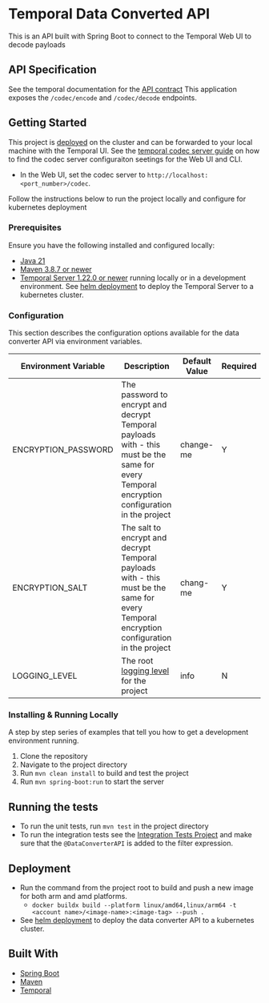 # Temporal Data Converted API

This is an API built with Spring Boot to connect to the Temporal Web UI to decode payloads 

## API Specification
See the temporal documentation for the [API contract](https://docs.temporal.io/production-deployment/data-encryption#api-contract-specifications) This application exposes the `/codec/encode` and `/codec/decode` endpoints.

## Getting Started

This project is [deployed](../deployment/helm) on the cluster and can be forwarded to your local machine with the Temporal UI.
See the [temporal codec server guide](https://docs.temporal.io/production-deployment/data-encryption#set-your-codec-server-endpoints-with-web-ui-and-cli) on how to find the codec server configuraiton seetings for the Web UI and CLI.
- In the Web UI, set the codec server to `http://localhost:<port_number>/codec`.

Follow the instructions below to run the project locally and configure for kubernetes deployment

### Prerequisites

Ensure you have the following installed and configured locally:

- [Java 21](https://www.oracle.com/java/technologies/downloads/#java21)
- [Maven 3.8.7 or newer](https://maven.apache.org/download.cgi)
- [Temporal Server 1.22.0 or newer](https://learn.temporal.io/getting_started/java/dev_environment/) running locally or in a development environment. See [helm deployment](../deployment/helm) to deploy the Temporal Server to a kubernetes cluster.

### Configuration
This section describes the configuration options available for the data converter API via environment variables.

| Environment Variable | Description                                                                                                                                                             | Default Value | Required |
|----------------------|-------------------------------------------------------------------------------------------------------------------------------------------------------------------------|---------------|----------| 
| ENCRYPTION_PASSWORD  | The password to encrypt and decrypt Temporal payloads with - this must be the same for every Temporal encryption configuration in the project                           | change-me     | Y        |
| ENCRYPTION_SALT      | The salt to encrypt and decrypt Temporal payloads with - this must be the same for every Temporal encryption configuration in the project                               | chang-me      | Y        |
| LOGGING_LEVEL        | The root [logging level](https://docs.spring.io/spring-boot/docs/2.1.13.RELEASE/reference/html/boot-features-logging.html#boot-features-logging-format) for the project | info          | N        |



### Installing & Running Locally

A step by step series of examples that tell you how to get a development environment running.

1. Clone the repository
2. Navigate to the project directory
3. Run `mvn clean install` to build and test the project
4. Run `mvn spring-boot:run` to start the server

## Running the tests

- To run the unit tests, run `mvn test` in the project directory
- To run the integration tests see the [Integration Tests Project](../integration-tests)
  and make sure that the `@DataConverterAPI` is added to the filter expression.

## Deployment

- Run the command from the project root to build and push a new image for both arm and amd platforms.
    - `docker buildx build --platform linux/amd64,linux/arm64 -t <account name>/<image-name>:<image-tag> --push .`
- See [helm deployment](../deployment/helm) to deploy the data converter API to a kubernetes cluster.

## Built With
- [Spring Boot](https://spring.io/projects/spring-boot)
- [Maven](https://maven.apache.org/)
- [Temporal](https://temporal.io/)
